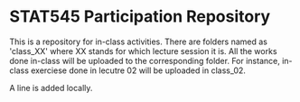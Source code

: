 # STAT545 Participation Repository
This is a repository for in-class activities. There are folders named as 'class_XX' where XX stands for which lecture session it is. All the works done in-class will be uploaded to the corresponding folder. For instance, in-class exerciese done in lecutre 02 will be uploaded in class_02.

A line is added locally.